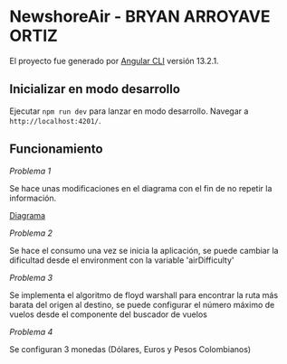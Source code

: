 # NewshoreAir - BRYAN ARROYAVE ORTIZ

El proyecto fue generado por [Angular CLI](https://github.com/angular/angular-cli) versión 13.2.1.

## Inicializar en modo desarrollo

Ejecutar `npm run dev` para lanzar en modo desarrollo. Navegar a `http://localhost:4201/`.

## Funcionamiento

_Problema 1_

Se hace unas modificaciones en el diagrama con el fin de no repetir la información.

[Diagrama](https://drive.google.com/file/d/1mIB2NAq8POukA-hyseWZTO41Qp7gJFaf/view?usp=sharing)

_Problema 2_

Se hace el consumo una vez se inicia la aplicación, se puede cambiar la dificultad desde el environment con la variable 'airDifficulty'

_Problema 3_

Se implementa el algoritmo de floyd warshall para encontrar la ruta más barata del origen al destino, se puede configurar el número máximo de vuelos desde el componente del buscador de vuelos

_Problema 4_

Se configuran 3 monedas (Dólares, Euros y Pesos Colombianos)
